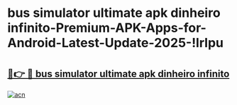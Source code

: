 # bus simulator ultimate apk dinheiro infinito-Premium-APK-Apps-for-Android-Latest-Update-2025-!lrlpu

# <h2><a href="https://googleone.com">🔗👉 🔴 bus simulator ultimate apk dinheiro infinito</a></h2>

[![acn](https://github.com/user-attachments/assets/0f9c940e-d8b0-45ae-aac7-cd30a18b3e1c)](https://googleone.com)


